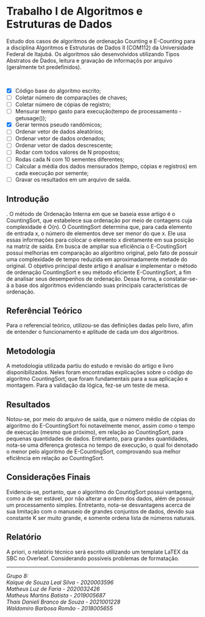 # Trabalho I de Algoritmos e Estruturas de Dados 
<p>Estudo dos casos de algoritmos de ordenação Counting e E-Counting para a disciplina Algoritmos e Estruturas de Dados II (COM112)  da Universidade Federal de Itajubá. Os algoritmos são desenvolvidos utilizando Tipos Abstratos de Dados, leitura e gravação de informaçõs por arquivo (geralmente txt predefinidos).</p>
<br>

- [x] Código base do algoritmo escrito;
- [ ] Coletar número de comparações de chaves;
- [ ] Coletar número de cópias de registro;
- [ ] Mensurar tempo gasto para execução(tempo de processamento - getusage());
- [x] Gerar termos pseudo randômicos;
- [ ] Ordenar vetor de dados aleatórios;
- [ ] Ordenar vetor de dados ordenados;
- [ ] Ordenar vetor de dados descrescente;
- [ ] Rodar com todos valores de N propostos;
- [ ] Rodas cada N com 10 sementes diferentes;
- [ ] Calcular a média dos dados mensurados (tempo, cópias e registros) em cada execução por semente;
- [ ] Gravar os resultados em um arquivo de saída.

## Introdução
<p>. O método de Ordenação Interna em que se baseia esse artigo é o CountingSort, que estabelece sua ordenação por meio de contagens cuja complexidade é O(n). 
O CountingSort determina que, para cada elemento de entrada x, o número de elementos deve ser menor do que x. Ele usa essas informações para colocar o elemento x diretamente em sua posição na matriz de saída. Em busca de ampliar sua eficiência o E-CoutingSort possui melhorias em comparação ao algoritmo original, pelo fato de possuir uma complexidade de tempo reduzida em aproximadamente metade do original. O objetivo principal deste artigo é analisar e implementar o método de ordenação CountingSort e seu método eficiente E-CountingSort, a fim de analisar seus desempenhos de ordenação. Dessa forma, a constatar-se-á a base dos algoritmos evidenciando suas principais características de ordenação.</p>

## Referêncial Teórico
<p>Para o referencial teórico, utilizou-se das definições dadas pelo livro, afim de entender o funcionamento e aplitude de cada um dos algoritmos.</p>

## Metodologia
<p>A metodologia utilizada partiu do estudo e revisão do artigo e livro disponibilizados. Neles foram encontradas explicações sobre o código do algoritmo CountingSort, que foram fundamentais para a sua aplicação e montagem. Para a validação da lógica, fez-se um teste de mesa.</p>

## Resultados
<p>Notou-se, por meio do arquivo de saída, que o número médio de cópias do algoritmo do E-CountingSort foi notavelmente menor, assim como o tempo de execução (mesmo que próximo), em relação ao CountingSort, para pequenas quantidades de dados. Entretanto, para grandes quantidades, nota-se uma diferença grotesca no tempo de execução, o qual foi denotado o menor pelo algoritmo de E-CountingSort, comprovando sua melhor eficiência em relação ao CountingSort.  </p>

## Considerações Finais
<p>Evidencia-se, portanto, que o algoritmo do CountigSort possui vantagens, como a de ser estável, por não alterar a ordem dos dados, além de possuir um processamento simples. Entretanto, nota-se desvantagens acerca de sua limitação com o manuseio de grandes conjuntos de dados, devido sua constante K ser muito grande, e somente ordena lista de números naturais.</p>

## Relatório
<p>A priori, o relatório técnico será escrito utilizando um template LaTEX da SBC no Overleaf. Considerando possíveis problemas de formatação.</p>

***

*Grupo 8:<br>
Kaique de Souza Leal Silva - 2020003596 <br>
Matheus Luz de Faria - 2020032426<br>
Matheus Martins Batista - 2019005687<br>
Thais Danieli Branco de Souza - 2021001228<br>
Waldomiro Barbosa Romão - 2018005655<br>*

